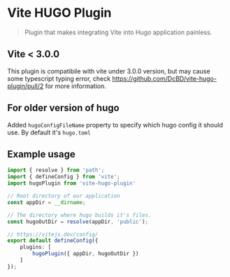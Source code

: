 # Vite HUGO Plugin
> Plugin that makes integrating Vite into Hugo application painless.

## Vite < 3.0.0
This plugin is compatibile with vite under 3.0.0 version, but may cause 
some typescript typing error, check https://github.com/DcBD/vite-hugo-plugin/pull/2 for more information.

## For older version of hugo
Added `hugoConfigFileName` property to specify which hugo config it should use. By default it's `hugo.toml`

## Example usage

```ts
import { resolve } from 'path';
import { defineConfig } from 'vite';
import hugoPlugin from 'vite-hugo-plugin'

// Root directory of our application
const appDir = __dirname;

// The directory where hugo builds it's files.
const hugoOutDir = resolve(appDir, 'public');

// https://vitejs.dev/config/
export default defineConfig({
    plugins: [
        hugoPlugin({ appDir, hugoOutDir })
    ]
});
```
